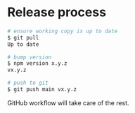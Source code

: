 # Release process

```bash
# ensure working copy is up to date
$ git pull
Up to date

# bump version
$ npm version x.y.z
vx.y.z

# push to git
$ git push main vx.y.z 
```

GitHub workflow will take care of the rest.
